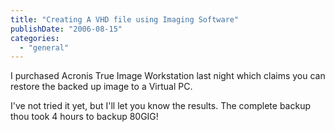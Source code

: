 ```yaml
---
title: "Creating A VHD file using Imaging Software"
publishDate: "2006-08-15"
categories: 
  - "general"
---
```


I purchased Acronis True Image Workstation last night which claims you can restore the backed up image to a Virtual PC.

I've not tried it yet, but I'll let you know the results. The complete backup thou took 4 hours to backup 80GIG!
